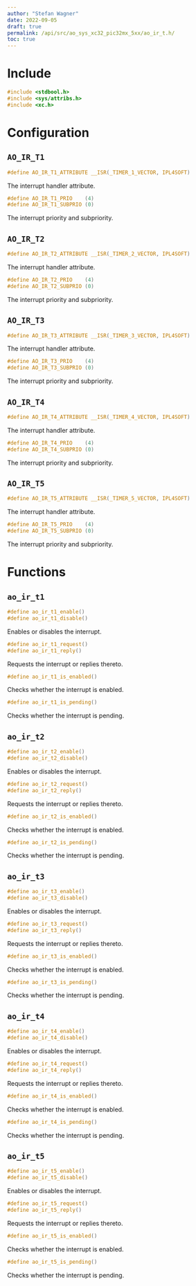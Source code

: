 ```yaml
---
author: "Stefan Wagner"
date: 2022-09-05
draft: true
permalink: /api/src/ao_sys_xc32_pic32mx_5xx/ao_ir_t.h/
toc: true
---
```


# Include

```c
#include <stdbool.h>
#include <sys/attribs.h>
#include <xc.h>
```

# Configuration

## `AO_IR_T1`

```c
#define AO_IR_T1_ATTRIBUTE __ISR(_TIMER_1_VECTOR, IPL4SOFT)
```

The interrupt handler attribute.

```c
#define AO_IR_T1_PRIO    (4)
#define AO_IR_T1_SUBPRIO (0)
```

The interrupt priority and subpriority.

## `AO_IR_T2`

```c
#define AO_IR_T2_ATTRIBUTE __ISR(_TIMER_2_VECTOR, IPL4SOFT)
```

The interrupt handler attribute.

```c
#define AO_IR_T2_PRIO    (4)
#define AO_IR_T2_SUBPRIO (0)
```

The interrupt priority and subpriority.

## `AO_IR_T3`

```c
#define AO_IR_T3_ATTRIBUTE __ISR(_TIMER_3_VECTOR, IPL4SOFT)
```

The interrupt handler attribute.

```c
#define AO_IR_T3_PRIO    (4)
#define AO_IR_T3_SUBPRIO (0)
```

The interrupt priority and subpriority.

## `AO_IR_T4`

```c
#define AO_IR_T4_ATTRIBUTE __ISR(_TIMER_4_VECTOR, IPL4SOFT)
```

The interrupt handler attribute.

```c
#define AO_IR_T4_PRIO    (4)
#define AO_IR_T4_SUBPRIO (0)
```

The interrupt priority and subpriority.

## `AO_IR_T5`

```c
#define AO_IR_T5_ATTRIBUTE __ISR(_TIMER_5_VECTOR, IPL4SOFT)
```

The interrupt handler attribute.

```c
#define AO_IR_T5_PRIO    (4)
#define AO_IR_T5_SUBPRIO (0)
```

The interrupt priority and subpriority.

# Functions

## `ao_ir_t1`

```c
#define ao_ir_t1_enable()
#define ao_ir_t1_disable()
```

Enables or disables the interrupt.

```c
#define ao_ir_t1_request()
#define ao_ir_t1_reply()
```

Requests the interrupt or replies thereto.

```c
#define ao_ir_t1_is_enabled()
```

Checks whether the interrupt is enabled.

```c
#define ao_ir_t1_is_pending()
```

Checks whether the interrupt is pending.

## `ao_ir_t2`

```c
#define ao_ir_t2_enable()
#define ao_ir_t2_disable()
```

Enables or disables the interrupt.

```c
#define ao_ir_t2_request()
#define ao_ir_t2_reply()
```

Requests the interrupt or replies thereto.

```c
#define ao_ir_t2_is_enabled()
```

Checks whether the interrupt is enabled.

```c
#define ao_ir_t2_is_pending()
```

Checks whether the interrupt is pending.

## `ao_ir_t3`

```c
#define ao_ir_t3_enable()
#define ao_ir_t3_disable()
```

Enables or disables the interrupt.

```c
#define ao_ir_t3_request()
#define ao_ir_t3_reply()
```

Requests the interrupt or replies thereto.

```c
#define ao_ir_t3_is_enabled()
```

Checks whether the interrupt is enabled.

```c
#define ao_ir_t3_is_pending()
```

Checks whether the interrupt is pending.

## `ao_ir_t4`

```c
#define ao_ir_t4_enable()
#define ao_ir_t4_disable()
```

Enables or disables the interrupt.

```c
#define ao_ir_t4_request()
#define ao_ir_t4_reply()
```

Requests the interrupt or replies thereto.

```c
#define ao_ir_t4_is_enabled()
```

Checks whether the interrupt is enabled.

```c
#define ao_ir_t4_is_pending()
```

Checks whether the interrupt is pending.

## `ao_ir_t5`

```c
#define ao_ir_t5_enable()
#define ao_ir_t5_disable()
```

Enables or disables the interrupt.

```c
#define ao_ir_t5_request()
#define ao_ir_t5_reply()
```

Requests the interrupt or replies thereto.

```c
#define ao_ir_t5_is_enabled()
```

Checks whether the interrupt is enabled.

```c
#define ao_ir_t5_is_pending()
```

Checks whether the interrupt is pending.
